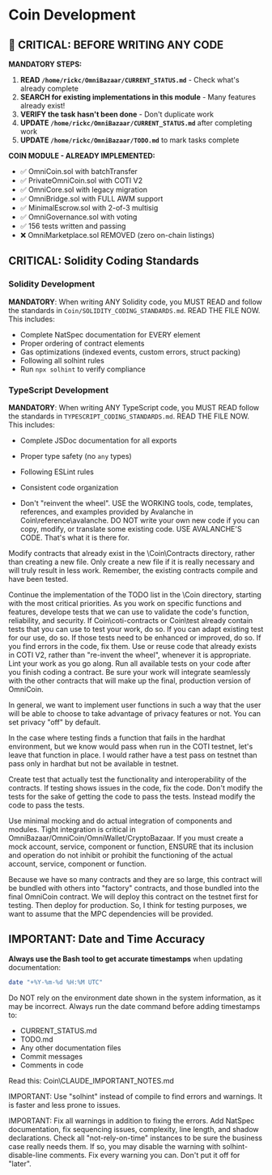 # Coin Development

## 🚨 CRITICAL: BEFORE WRITING ANY CODE

**MANDATORY STEPS:**
1. **READ `/home/rickc/OmniBazaar/CURRENT_STATUS.md`** - Check what's already complete
2. **SEARCH for existing implementations in this module** - Many features already exist!
3. **VERIFY the task hasn't been done** - Don't duplicate work
4. **UPDATE `/home/rickc/OmniBazaar/CURRENT_STATUS.md`** after completing work
5. **UPDATE `/home/rickc/OmniBazaar/TODO.md`** to mark tasks complete

**COIN MODULE - ALREADY IMPLEMENTED:**
- ✅ OmniCoin.sol with batchTransfer
- ✅ PrivateOmniCoin.sol with COTI V2
- ✅ OmniCore.sol with legacy migration
- ✅ OmniBridge.sol with FULL AWM support
- ✅ MinimalEscrow.sol with 2-of-3 multisig
- ✅ OmniGovernance.sol with voting
- ✅ 156 tests written and passing
- ❌ OmniMarketplace.sol REMOVED (zero on-chain listings)

## CRITICAL: Solidity Coding Standards

### Solidity Development
**MANDATORY**: When writing ANY Solidity code, you MUST READ and follow the standards in `Coin/SOLIDITY_CODING_STANDARDS.md`. READ THE FILE NOW. This includes:
- Complete NatSpec documentation for EVERY element
- Proper ordering of contract elements
- Gas optimizations (indexed events, custom errors, struct packing)
- Following all solhint rules
- Run `npx solhint` to verify compliance

### TypeScript Development
**MANDATORY**: When writing ANY TypeScript code, you MUST READ follow the standards in `TYPESCRIPT_CODING_STANDARDS.md`. READ THE FILE NOW. This includes:
- Complete JSDoc documentation for all exports
- Proper type safety (no `any` types)
- Following ESLint rules
- Consistent code organization

- Don't "reinvent the wheel". USE the WORKING tools, code, templates, references, and examples provided by Avalanche in Coin\reference\avalanche. DO NOT write your own new code if you can copy, modify, or translate some existing code. USE AVALANCHE'S CODE. That's what it is there for.

Modify contracts that already exist in the \Coin\Contracts directory, rather than creating a new file. Only create a new file if it is really necessary and will truly result in less work. Remember, the existing contracts compile and have been tested.

Continue the implementation of the TODO list in the \Coin directory, starting with the most critical priorities. As you work on specific functions and features, develope tests that we can use to validate the code's function, reliability, and security. If Coin\coti-contracts or Coin\test already contain tests that you can use to test your work, do so. If you can adapt existing test for our use, do so. If those tests need to be enhanced or improved, do so. If you find errors in the code, fix them. Use or reuse code that already exists in COTI V2, rather than "re-invent the wheel", whenever it is appropriate. Lint your work as you go along. Run all available tests on your code after you finish coding a contract. Be sure your work will integrate seamlessly with the other contracts that will make up the final, production version of OmniCoin.

In general, we want to implement user functions in such a way that the user will be able to choose to take advantage of privacy features or not. You can set privacy "off" by default.

In the case where testing finds a function that fails in the hardhat environment, but we know would pass when run in the COTI testnet, let's leave that function in place. I would rather have a test pass on testnet than pass only in hardhat but not be available in testnet.

Create test that actually test the functionality and interoperability of the contracts. If testing shows issues in the code, fix the code. Don't modify the tests for the sake of getting the code to pass the tests. Instead modify the code to pass the tests.

Use minimal mocking and do actual integration of components and modules. Tight integration is critical in OmniBazaar/OmniCoin/OmniWallet/CryptoBazaar. If you must create a mock account, service, component or function, ENSURE that its inclusion and operation do not inhibit or prohibit the functioning of the actual account, service, component or function.

Because we have so many contracts and they are so large, this contract will be bundled with others into "factory" contracts, and those bundled into the final OmniCoin contract. We will deploy this contract on the testnet first for testing. Then deploy for production. So, I think for testing purposes, we want to assume that the MPC dependencies will be provided.

## IMPORTANT: Date and Time Accuracy

**Always use the Bash tool to get accurate timestamps** when updating documentation:

```bash
date "+%Y-%m-%d %H:%M UTC"
```

Do NOT rely on the environment date shown in the system information, as it may be incorrect. Always run the date command before adding timestamps to:
- CURRENT_STATUS.md
- TODO.md
- Any other documentation files
- Commit messages
- Comments in code

Read this: Coin\CLAUDE_IMPORTANT_NOTES.md

IMPORTANT: Use "solhint" instead of compile to find errors and warnings. It is faster and less prone to issues.

IMPORTANT: Fix all warnings in addition to fixing the errors. Add NatSpec documentation, fix sequencing issues, complexity, line length, and shadow declarations. Check all "not-rely-on-time" instances to be sure the business case really needs them. If so, you may disable the warning with solhint-disable-line comments. Fix every warning you can. Don't put it off for "later".